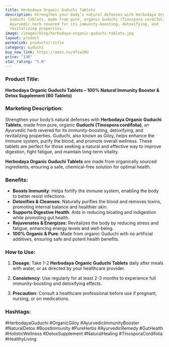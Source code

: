 ```yaml
---
title: Herbodaya Organic Guduchi Tablets
description: Strengthen your body’s natural defenses with Herbodaya Organic
  Guduchi Tablets, made from pure, organic Guduchi (Tinospora cordifolia), an
  Ayurvedic herb revered for its immunity-boosting, detoxifying, and
  revitalizing properties.
image: /images/blog/herbodaya-organic-guduchi-tablets.jpg
layout: product
permalink: products/:title
category: Guduchi
buy_now_link: https://amzn.to/4fiw10U
price: "130"
star_rating: "5.0"
---
```

### Product Title:
**Herbodaya Organic Guduchi Tablets – 100% Natural Immunity Booster & Detox Supplement (60 Tablets)**

### Marketing Description:
Strengthen your body’s natural defenses with **Herbodaya Organic Guduchi Tablets**, made from pure, organic **Guduchi (Tinospora cordifolia)**, an Ayurvedic herb revered for its immunity-boosting, detoxifying, and revitalizing properties. Guduchi, also known as Giloy, helps enhance the immune system, purify the blood, and promote overall wellness. These tablets are perfect for those seeking a natural and effective way to improve digestion, fight fatigue, and maintain long-term vitality.

**Herbodaya Organic Guduchi Tablets** are made from organically sourced ingredients, ensuring a safe, chemical-free solution for optimal health.

### Benefits:
- **Boosts Immunity**: Helps fortify the immune system, enabling the body to better resist infections.
- **Detoxifies & Cleanses**: Naturally purifies the blood and removes toxins, promoting internal balance and healthier skin.
- **Supports Digestive Health**: Aids in reducing bloating and indigestion while promoting gut health.
- **Rejuvenates & Energizes**: Revitalizes the body by reducing stress and fatigue, enhancing energy levels and well-being.
- **100% Organic & Pure**: Made from organic Guduchi with no artificial additives, ensuring safe and potent health benefits.

### How to Use:
1. **Dosage**: Take 1-2 **Herbodaya Organic Guduchi Tablets** daily after meals with water, or as directed by your healthcare provider.
   
2. **Consistency**: Use regularly for at least 2-3 months to experience full immunity-boosting and detoxifying effects.

3. **Precaution**: Consult a healthcare professional before use if pregnant, nursing, or on medications.

### Hashtags:
#HerbodayaGuduchi #OrganicGiloy #AyurvedicImmunityBooster #NaturalDetox #BoostImmunity #PureHerbs #AyurvedicRemedy #GutHealth #HolisticWellness #DetoxSupplement #NaturalHealing #TinosporaCordifolia #HealthyLiving
